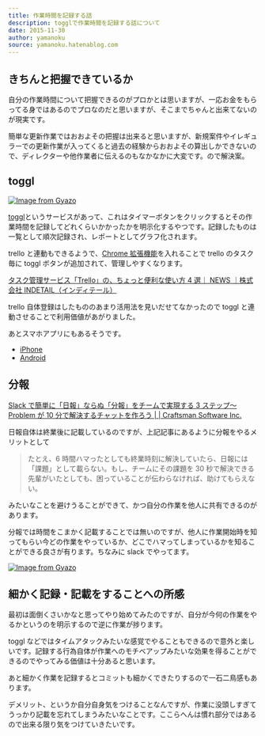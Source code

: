 ```yaml
---
title: 作業時間を記録する話
description: togglで作業時間を記録する話について
date: 2015-11-30
author: yamanoku
source: yamanoku.hatenablog.com
---
```


## きちんと把握できているか

自分の作業時間について把握できるのがプロかとは思いますが、一応お金をもらってる身ではあるのでプロなのだと思いますが、そこまでちゃんと出来てないのが現実です。

簡単な更新作業ではおおよその把握は出来ると思いますが、新規案件やイレギュラーでの更新作業が入ってくると過去の経験からおおよその算出しかできないので、ディレクターや他作業者に伝えるのもなかなかに大変です。ので解決案。

## toggl

[![Image from Gyazo](https://i.gyazo.com/e13fcb13f8c65ab333ba2139f696fc98.jpg)](https://gyazo.com/e13fcb13f8c65ab333ba2139f696fc98)

[toggl](https://www.toggl.com/)というサービスがあって、これはタイマーボタンをクリックするとその作業時間を記録してどれくらいかかったかを明示化するやつです。記録したものは一覧として順次記録され、レポートとしてグラフ化されます。

trello と連動もできるようで、[Chrome 拡張機能](https://chrome.google.com/webstore/detail/toggl-button/oejgccbfbmkkpaidnkphaiaecficdnfn)を入れることで trello のタスク毎に toggl ボタンが追加されて、管理しやすくなります。

[タスク管理サービス「Trello」の、ちょっと便利な使い方 4 選｜ NEWS ｜株式会社 INDETAIL（インディテール）](https://www.indetail.co.jp/blog/6671/)

trello 自体登録はしたもののあまり活用法を見いだせてなかったので toggl と連動させることで利用価値があがりました。

あとスマホアプリにもあるそうです。

- [iPhone](https://itunes.apple.com/jp/app/toggl-timer/id885767775?mt=8)
- [Android](https://play.google.com/store/apps/details?id=com.toggl.timer&hl=ja)

## 分報

[Slack で簡単に「日報」ならぬ「分報」をチームで実現する 3 ステップ〜Problem が 10 分で解決するチャットを作ろう | | Craftsman Software Inc.](http://c16e.com/1511101558/)

日報自体は終業後に記載しているのですが、上記記事にあるように分報をやるメリットとして

> たとえ、6 時間ハマったとしても終業時刻に解決していたら、日報には「課題」として載らない。もし、チームにその課題を 30 秒で解決できる先輩がいたとしても、困っていることが伝わらなければ、助けてもらえない。

みたいなことを避けうることができて、かつ自分の作業を他人に共有できるのがあります。

分報では時間をこまかく記載することでは無いのですが、他人に作業開始時を知ってもらい今どの作業をやっているか、どこでハマってしまっているかを知ることができる良さが有ります。ちなみに slack でやってます。

[![Image from Gyazo](https://i.gyazo.com/fcb70b360e31c4830a535de21191ff4f.png)](https://gyazo.com/fcb70b360e31c4830a535de21191ff4f)

## 細かく記録・記載をすることへの所感

最初は面倒くさいかなと思ってやり始めてみたのですが、自分が今何の作業をやるかというのを明示するので逆に作業が捗ります。

toggl などではタイムアタックみたいな感覚でやることもできるので意外と楽しいです。記録する行為自体が作業へのモチベアップみたいな効果を得ることができるのでやってみる価値は十分あると思います。

あと細かく作業を記録するとコミットも細かくできたりするので一石二鳥感もあります。

デメリット、というか自分自身気をつけることなんですが、作業に没頭しすぎてうっかり記載を忘れてしまうみたいなことです。ここらへんは慣れ部分ではあるので出来る限り気をつけていきたいです。

